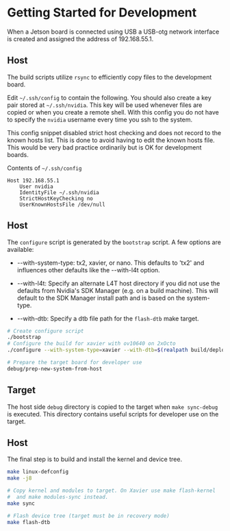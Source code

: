 # Getting Started for Development

When a Jetson board is connected using USB a USB-otg network interface
is created and assigned the address of 192.168.55.1.

## Host

The build scripts utilize `rsync` to efficiently copy files to the
development board.

Edit `~/.ssh/config` to contain the following. You should also create
a key pair stored at `~/.ssh/nvidia`. This key will be used whenever
files are copied or when you create a remote shell. With this config
you do not have to specify the `nvidia` username every time you ssh to
the system.

This config snippet disabled strict host checking and does not record
to the known hosts list. This is done to avoid having to edit the
known hosts file. This would be very bad practice ordinarily but is OK
for development boards.


Contents of `~/.ssh/config`
```
Host 192.168.55.1
	User nvidia
    IdentityFile ~/.ssh/nvidia
    StrictHostKeyChecking no
    UserKnownHostsFile /dev/null
```



## Host
The `configure` script is generated by the `bootstrap` script. A few
options are available:

* --with-system-type: tx2, xavier, or nano. This defaults to 'tx2' and
  influences other defaults like the --with-l4t option.

* --with-l4t: Specify an alternate L4T host directory if you did not
  use the defaults from Nvidia's SDK Manager (e.g. on a build
  machine). This will default to the SDK Manager install path and is
  based on the system-type.

* --with-dtb: Specify a dtb file path for the `flash-dtb` make target.


```sh
# Create configure script
./bootstrap
# Configure the build for xavier with ov10640 on 2xOcto
./configure --with-system-type=xavier --with-dtb=$(realpath build/deploy/boot/d3-xavier-2xocto-ov10640.dtb)

# Prepare the target board for developer use
debug/prep-new-system-from-host
```

## Target
The host side `debug` directory is copied to the target when `make
sync-debug` is executed. This directory contains useful scripts for
developer use on the target.

## Host
The final step is to build and install the kernel and device tree.

```bash
make linux-defconfig
make -j8

# Copy kernel and modules to target. On Xavier use make flash-kernel
#  and make modules-sync instead.
make sync

# Flash device tree (target must be in recovery mode)
make flash-dtb
```
